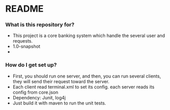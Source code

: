 # README #

### What is this repository for? ###

* This project is a core banking system which handle the several user and requests.
* 1.0-snapshot
*

### How do I get set up? ###

* First, you should run one server, and then, you can run several clients, they will send their request toward the server.
* Each client read terminal.xml to set its config. each server reads its config from core.json
* Dependency: Junit, log4j
* Just build it with maven to run the unit tests.